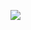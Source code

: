 [![](https://mermaid.ink/img/pako:eNqFkmFLwzAQhv9KORj9UkfbdesamCBuymDdYJt-sBWJTbYF22SkqTpL_7tpO5wK0_sU7s099x53JSSCUEDQ6ZSMM4WM0lQ7mlETmQTLF7OqOp2Yb1LxluywVMZsGXNDx3gRXk3nT-Pl9H6yXBmj0aURLsaT2Vn1ehGGi_lZ-eZudr52PVmtp_PbVs-L563E-52BEiFpm6uDMEkTxQT_8lhHYypCmZ4yfTylj8QIKZorxrffpNZopOlZJvhRoJz87k6wwqeq2n-ENkWaEsleqcwV5kSD8z8AIsOMnxA_B_8XFnOwIKNSQ4heYFlLMTTLiwHpZ72_GGJe6X-4UGJ14AkgJQtqQbHX9umYYe0lA7TBaa6ze8wBlfAOyHV63cD3HHtg-wPP83sWHABdDN2uPXRsx-8H_X5gu05lwYcQmuBowfVc33b7Pc-1g55jASVMCRm2B9bcWdPioSloWlaf0I2-4w?type=png)](https://mermaid.live/edit#pako:eNqFkmFLwzAQhv9KORj9UkfbdesamCBuymDdYJt-sBWJTbYF22SkqTpL_7tpO5wK0_sU7s099x53JSSCUEDQ6ZSMM4WM0lQ7mlETmQTLF7OqOp2Yb1LxluywVMZsGXNDx3gRXk3nT-Pl9H6yXBmj0aURLsaT2Vn1ehGGi_lZ-eZudr52PVmtp_PbVs-L563E-52BEiFpm6uDMEkTxQT_8lhHYypCmZ4yfTylj8QIKZorxrffpNZopOlZJvhRoJz87k6wwqeq2n-ENkWaEsleqcwV5kSD8z8AIsOMnxA_B_8XFnOwIKNSQ4heYFlLMTTLiwHpZ72_GGJe6X-4UGJ14AkgJQtqQbHX9umYYe0lA7TBaa6ze8wBlfAOyHV63cD3HHtg-wPP83sWHABdDN2uPXRsx-8H_X5gu05lwYcQmuBowfVc33b7Pc-1g55jASVMCRm2B9bcWdPioSloWlaf0I2-4w)
